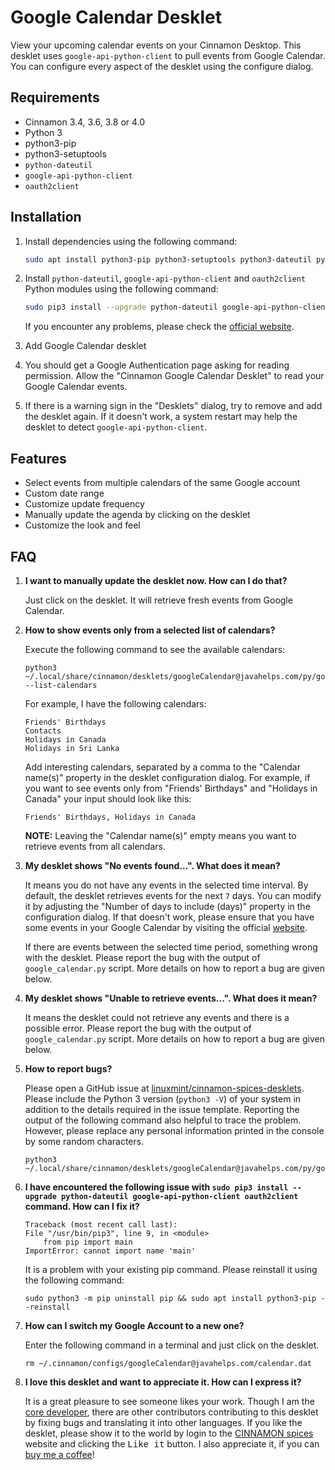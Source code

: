 # Google Calendar Desklet

View your upcoming calendar events on your Cinnamon Desktop. This desklet uses `google-api-python-client` to pull events from Google Calendar. You can configure every aspect of the desklet using the configure dialog.

## Requirements

- Cinnamon 3.4, 3.6, 3.8 or 4.0
- Python 3
- python3-pip
- python3-setuptools
- `python-dateutil`
- `google-api-python-client`
- `oauth2client`

## Installation

1. Install dependencies using the following command:
    ```bash
    sudo apt install python3-pip python3-setuptools python3-dateutil python3-oauth2client python3-googleapi
    ```

2. Install `python-dateutil`, `google-api-python-client` and `oauth2client` Python modules using the following command:
    ```bash
    sudo pip3 install --upgrade python-dateutil google-api-python-client oauth2client
    ```
    If you encounter any problems, please check the [official website](https://developers.google.com/api-client-library/python/start/installation).

3. Add Google Calendar desklet

4. You should get a Google Authentication page asking for reading permission. Allow the "Cinnamon Google Calendar Desklet" to read your Google Calendar events.

5. If there is a warning sign in the "Desklets" dialog, try to remove and add the desklet again. If it doesn't work, a system restart may help the desklet to detect `google-api-python-client`.

## Features

- Select events from multiple calendars of the same Google account
- Custom date range
- Customize update frequency
- Manually update the agenda by clicking on the desklet
- Customize the look and feel

## FAQ

1. **I want to manually update the desklet now. How can I do that?**

    Just click on the desklet. It will retrieve fresh events from Google Calendar.

2. **How to show events only from a selected list of calendars?**

    Execute the following command to see the available calendars:
    ```shell
    python3 ~/.local/share/cinnamon/desklets/googleCalendar@javahelps.com/py/google_calendar.py --list-calendars
    ```
    For example, I have the following calendars:
    ```text
    Friends' Birthdays
    Contacts
    Holidays in Canada
    Holidays in Sri Lanka
    ```
    Add interesting calendars, separated by a comma to the "Calendar name(s)" property in the desklet configuration dialog. For example, if you want to see events only from "Friends' Birthdays" and "Holidays in Canada" your input should look like this:
    ```text
    Friends' Birthdays, Holidays in Canada
    ```

    **NOTE:** Leaving the "Calendar name(s)" empty means you want to retrieve events from all calendars.

3. **My desklet shows "No events found...". What does it mean?**

    It means you do not have any events in the selected time interval. By default, the desklet retrieves events for the next `7` days. You can modify it by adjusting the "Number of days to include (days)" property in the configuration dialog.
    If that doesn't work, please ensure that you have some events in your Google Calendar by visiting the official [website](https://calendar.google.com/calendar).

    If there are events between the selected time period, something wrong with the desklet. Please report the bug with the output of `google_calendar.py` script. More details on how to report a bug are given below.

4. **My desklet shows "Unable to retrieve events...". What does it mean?**

    It means the desklet could not retrieve any events and there is a possible error. Please report the bug with the output of `google_calendar.py` script. More details on how to report a bug are given below.

5. **How to report bugs?**

    Please open a GitHub issue at [linuxmint/cinnamon-spices-desklets](https://github.com/linuxmint/cinnamon-spices-desklets/issues). Please include the Python 3 version (`python3 -V`) of your system in addition to the details required in the issue template.
    Reporting the output of the following command also helpful to trace the problem. However, please replace any personal information printed in the console by some random characters.
    ```shell
    python3 ~/.local/share/cinnamon/desklets/googleCalendar@javahelps.com/py/google_calendar.py
    ```

6. **I have encountered the following issue with `sudo pip3 install --upgrade python-dateutil google-api-python-client oauth2client` command. How can I fix it?**
    ```shell
    Traceback (most recent call last):
    File "/usr/bin/pip3", line 9, in <module>
        from pip import main
    ImportError: cannot import name 'main'
    ```

    It is a problem with your existing pip command. Please reinstall it using the following command:
    ```shell
    sudo python3 -m pip uninstall pip && sudo apt install python3-pip --reinstall
    ```

7. **How can I switch my Google Account to a new one?**

    Enter the following command in a terminal and just click on the desklet.
    ```shell
    rm ~/.cinnamon/configs/googleCalendar@javahelps.com/calendar.dat
    ```

8. **I love this desklet and want to appreciate it. How can I express it?**

    It is a great pleasure to see someone likes your work. Though I am the [core developer](https://github.com/slgobinath), there are other contributors contributing to this desklet by fixing bugs and translating it into other languages. If you like the desklet, please show it to the world by login to the [CINNAMON spices](https://cinnamon-spices.linuxmint.com/) website and clicking the <kbd>Like it</kbd> button. I also appreciate it, if you can [buy me a coffee](https://paypal.me/slgobinath)!